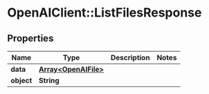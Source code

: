 # OpenAIClient::ListFilesResponse

## Properties
Name | Type | Description | Notes
------------ | ------------- | ------------- | -------------
**data** | [**Array&lt;OpenAIFile&gt;**](OpenAIFile.md) |  | 
**object** | **String** |  | 

